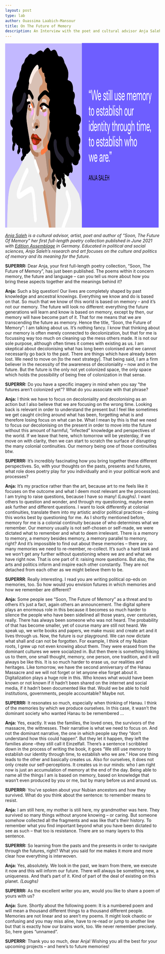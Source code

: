 ```yaml
---
layout: post
type: lab
author: Ouassima Laabich-Mansour
title: On The Future of Memory
description: An Interview with the poet and cultural advisor Anja Saleh
---
```

<img src="/assets/img/blog/anja-saleh.jpg" alt="Illustration of Anja Saleh" width="500" height="600">

<p><em><a href="https://www.anjasaleh.com/about">Anja Saleh</a> is a cultural advisor, artist, poet and author of “Soon, The Future Of Memory” her first full-length poetry collection published in June 2021 with <a href="https://www.edition-assemblage.de/witnessed/">Edition Assemblage</a> in Germany. Educated in political and social sciences, Anja Saleh’s research and art focuses on the culture and politics of memory and its meaning for the future.</em></p>


<p><b>SUPERRR:</b> Dear Anja, your first full-length poetry collection, “Soon, The Future of Memory”, has just been published. The poems within it concern memory, the future and language – can you tell us more about how you bring these aspects together and the meanings behind it?</p>

<p><b>Anja:</b> Such a big question! Our lives are completely shaped by past knowledge and ancestral knowings. Everything we know and do is based on that. So much that we know of this world is based on memory – and it’s not our memory. The future will look no different: everything the future generations will learn and know is based on memory, except by then, our memory will have become part of it. That for me means that we are transcending the future as memory. Hence the title, “Soon, the Future of Memory”: I am talking about us. It’s nothing fancy. I know that thinking about our memory is often merely  connected to decolonization, but that for me is focussing way too much on cleaning up the mess others made. It is not our sole purpose, although often times it comes with existing as us. I am skeptical about decolonising what has long been colonised and we cannot necessarily go back to the past. There are things which have already been lost. We need to move on [to the next strategy]. That being said, I am a firm believer in the necessity of the awareness of decoloniality – now and in the future. But the future is the only not yet colonized space, the only space which holds the possibility of being free of colonization in that sense. </p>

<p><b>SUPERRR:</b> Do you have a specific imagery in mind when you say “the futures aren’t colonized yet”? What do you associate with that phrase?</p>

<p><b>Anja:</b> I think we have to focus on decoloniality and decolonising as an action but I also believe that we are focusing on the wrong time. Looking back is relevant in order to understand the present but I feel like sometimes we get caught circling around what has been, forgetting what is and therefore losing focus on what can be. What I mean by this is that we need to focus our decolonising on the present in order to move into the future without this amount of harmful, “infected” knowledge and perspectives of the world. If we leave that here, which tomorrow will be yesterday, if we move on with clarity, then we can start to scratch the surface of disrupting the many colonial continuities. Our memory being one of those continuities btw. </p>

<p><b>SUPERRR:</b> It’s incredibly fascinating how you bring together these different perspectives. So, with your thoughts on the pasts, presents and futures, what role does poetry play for you individually and in your political work and processes?</p>

<p><b>Anja:</b> It’s my practice rather than the art, because art to me feels like it focuses on the outcome and what I deem most relevant are the process(es). I am trying to raise questions, because I have so many! <em>(Laughs)</em>. I want others to question and wonder, and through my questioning, maybe even ask further and different questions. I want to look differently at colonial continuities, translate them into my artistic and/or political practices – doing this works best by questioning for me. As I shortly mentioned before, memory for me is a colonial continuity because of who determines what we remember. Our memory usually is not self-chosen or self-made, we were dictated what to remember and what to deem irrelevant. There is a memory to memory, a memory besides memory, a memory parallel to memory, right? And it’s impossible to find out about these memories – there are so many memories we need to re-member, re-collect. It’s such a hard task and we won’t get any further without questioning where we are and what we have right now. That is one part of it: raising more questions. But also, the arts and politics inform and inspire each other constantly. They are not detached from each other as we might believe them to be.</p>

<p><b>SUPERRR</b>: Really interesting. I read you are writing political op-eds on memories, too. So how would you envision futures in which memories and how we remember are different?</p>

<p><b>Anja:</b> Some people see “Soon, The Future of Memory” as a threat and to others it’s just a fact, again others an announcement. The digital sphere plays an enormous role in this because it becomes so much harder to silence the people who have been sidelined all those years, over centuries, really. There has always been someone who was not heard. The probability of that has become smaller, yet of course many are still not heard.
We speak up, we write books and papers, we make music and create art and it lives through us. Now, the future is our playground. We can now dictate what shall and can not be forgotten. For example, I think of my Nubian roots, I grew up not even knowing about them. They were erased from the dominant cultures we were socialized in. But then there is something linking us to them, one small thought, memory, one person, one tradition, and it will always be like this. It is so much harder to erase us, our realities and heritages. Like tomorrow, we have the second anniversary of the Hanau Massacre and we will not forget or let anyone else forget about it. Digitalization plays a huge role in this. Who knows what would have been known or not known if it hadn’t been shared on the internet and social media, if it hadn’t been documented like that. Would we be able to hold institutions, governments, people accountable? Maybe not.</p>

<p><b>SUPERRR:</b> It resonates so much, especially when thinking of Hanau. I think of the memories by which we produce ourselves. In this case, it wasn’t the dominant society who wanted Hanau to be remembered …</p>

<p><b>Anja:</b> Yes, exactly. It was the families, the loved ones, the survivors of the massacre, the wittnesses. Their narrative is what we need to focus on. And not the dominant narrative, the one in which people say they “don’t understand how this could happen”. But they let it happen, they left the families alone –they still call it Einzelfall. There’s a sentence I scribbled down in the process of writing the book, it goes  “We still use memory to establish our identity through time, to establish who we are.” How one thing leads to the other and basically creates us. Also for ourselves, it does not only create our self-perceptions. It creates us in our minds: who I am right now is just an accumulation of memory at the end of the day. Being able to name all the things I am is based on memory, based on knowledge that wasn’t even produced by you or me, but by many before us and around us. </p>

<p><b>SUPERRR:</b> You’ve spoken about your Nubian ancestors and how they survived. What do you think about the sentence: to remember means to resist.</p>

<p><b>Anja:</b> I am still here, my mother is still here, my grandmother was here. They survived so many things without anyone knowing – or caring. But someone somehow collected all the fragments and was like that's their history. To remember what you find important beyond what you have been dictated to see as such – that too is resistance. There are so many layers to this sentence.</p>

<p><b>SUPERRR:</b> So learning from the pasts and the presents in order to navigate through the futures, right? What you said for me makes it more and more clear how everything is interwoven. </p>

<p><b>Anja:</b> Yes, absolutely. We look in the past, we learn from there, we execute it now and this will inform our future. There will always be something new, a uniqueness. And that’s part of it. Kind of part of the deal of existing on this planet. <em>(Laughs)</em></p>

<p><b>SUPERRR:</b> As the excellent writer you are, would you like to share a poem of yours with us?</p>

<p><b>Anja:</b> Sure. Shortly about the following poem:  It is a numbered poem and will mean a thousand different things to a thousand different people. Memories are not linear and so aren’t my poems. It might look chaotic or confusing and you may miss aline,  have to  re-read or jump to another line but that is exactly how our brains work, too. We never remember precisely. So, here goes “unnamed”. </p>



<p><b>SUPERRR:</b> Thank you so much, dear Anja! Wishing you all the best for your upcoming projects – and here’s to future memories!</p>
